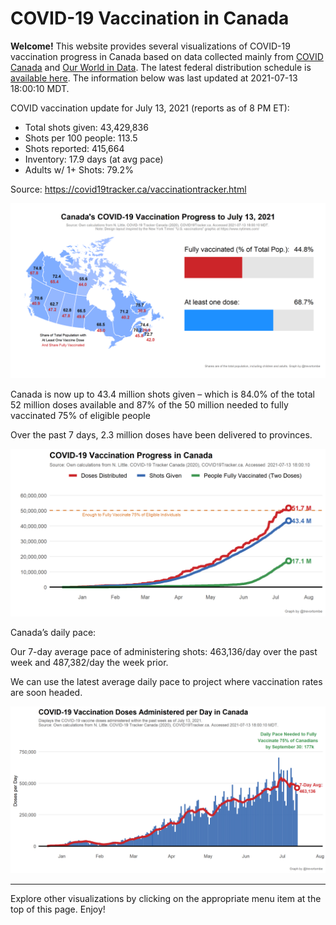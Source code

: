 COVID-19 Vaccination in Canada
==============================

**Welcome!** This website provides several visualizations of COVID-19
vaccination progress in Canada based on data collected mainly from
[COVID Canada](https://covid19tracker.ca/vaccinationtracker.html) and
[Our World in Data](https://ourworldindata.org/covid-vaccinations). The
latest federal distribution schedule is [available
here](https://www.canada.ca/en/public-health/services/diseases/2019-novel-coronavirus-infection/prevention-risks/covid-19-vaccine-treatment/vaccine-rollout.html).
The information below was last updated at 2021-07-13 18:00:10 MDT.

COVID vaccination update for July 13, 2021 (reports as of 8 PM ET):

-   Total shots given: 43,429,836
-   Shots per 100 people: 113.5
-   Shots reported: 415,664
-   Inventory: 17.9 days (at avg pace)
-   Adults w/ 1+ Shots: 79.2%

Source:
<a href="https://covid19tracker.ca/vaccinationtracker.html" class="uri">https://covid19tracker.ca/vaccinationtracker.html</a>

![](Plots/plot_main.png)

Canada is now up to 43.4 million shots given – which is 84.0% of the
total 52 million doses available and 87% of the 50 million needed to
fully vaccinated 75% of eligible people

Over the past 7 days, 2.3 million doses have been delivered to
provinces.

![](Plots/plot_total.png)

Canada’s daily pace:

Our 7-day average pace of administering shots: 463,136/day over the past
week and 487,382/day the week prior.

We can use the latest average daily pace to project where vaccination
rates are soon headed.

![](Plots/pace_national.png)

------------------------------------------------------------------------

Explore other visualizations by clicking on the appropriate menu item at
the top of this page. Enjoy!
